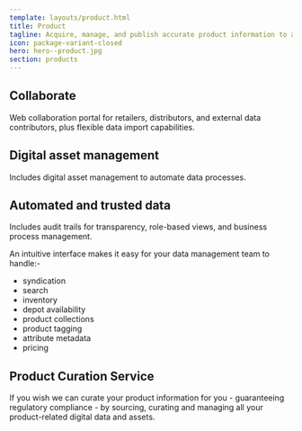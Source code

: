 ```yaml
---
template: layouts/product.html
title: Product
tagline: Acquire, manage, and publish accurate product information to all channels
icon: package-variant-closed
hero: hero--product.jpg
section: products
---
```


## Collaborate

Web collaboration portal for retailers, distributors, and external data contributors, plus flexible data import capabilities.
 
## Digital asset management

Includes digital asset management to automate data processes.

## Automated and trusted data

Includes audit trails for transparency, role-based views, and business process management.
 
An intuitive interface makes it easy for your data management team to handle:-

- syndication
- search
- inventory
- depot availability
- product collections
- product tagging
- attribute metadata
- pricing

## Product Curation Service

If you wish we can curate your product information for you - guaranteeing regulatory compliance - by sourcing, curating and managing all your product-related digital data and assets.
